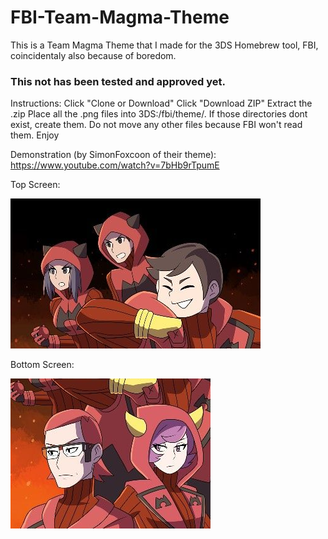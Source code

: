 # FBI-Team-Magma-Theme
This is a Team Magma Theme that I made for the 3DS Homebrew tool, FBI, coincidentaly also because of boredom.

### This not has been tested and approved yet.

Instructions: Click "Clone or Download" Click "Download ZIP" Extract the .zip Place all the .png files into 3DS:/fbi/theme/. If those directories dont exist, create them. Do not move any other files because FBI won't read them. Enjoy

Demonstration (by SimonFoxcoon of their theme): https://www.youtube.com/watch?v=7bHb9rTpumE

Top Screen:

![image](https://github.com/GrewdonGaming21/FBI-Custom-Themes/blob/Team-Magma/theme/top_screen_bg.png?raw=true)

Bottom Screen:

![image](https://github.com/GrewdonGaming21/FBI-Custom-Themes/blob/Team-Magma/theme/bottom_screen_bg.png?raw=true)
